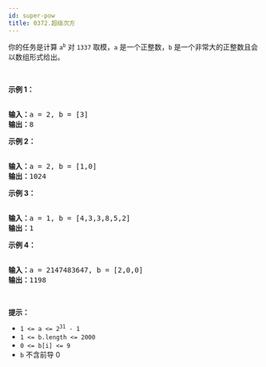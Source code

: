 ```yaml
---
id: super-pow
title: 0372.超级次方
---
```

你的任务是计算 <code>a<sup>b</sup></code> 对 <code>1337</code> 取模，<code>a</code> 是一个正整数，<code>b</code> 是一个非常大的正整数且会以数组形式给出。

 

**示例 1：**


<pre><br/><strong>输入：</strong>a = 2, b = [3]<br/><strong>输出：</strong>8<br/></pre>

**示例 2：**


<pre><br/><strong>输入：</strong>a = 2, b = [1,0]<br/><strong>输出：</strong>1024<br/></pre>

**示例 3：**


<pre><br/><strong>输入：</strong>a = 1, b = [4,3,3,8,5,2]<br/><strong>输出：</strong>1<br/></pre>

**示例 4：**


<pre><br/><strong>输入：</strong>a = 2147483647, b = [2,0,0]<br/><strong>输出：</strong>1198<br/></pre>

 

**提示：**


- <code>1 &lt;= a &lt;= 2<sup>31</sup> - 1</code>
- <code>1 &lt;= b.length &lt;= 2000</code>
- <code>0 &lt;= b[i] &lt;= 9</code>
- <code>b</code> 不含前导 0

